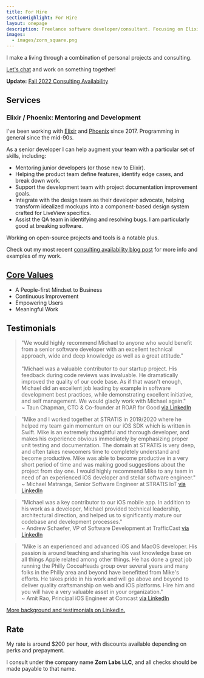 ```yaml
---
title: For Hire
sectionHighlight: For Hire
layout: onepage
description: Freelance software developer/consultant. Focusing on Elixir, Phoenix, teaching, and mentoring. 
images:
  - images/zorn_square.png
---
```


I make a living through a combination of personal projects and consulting. 

[Let's chat](mailto:zorn@zornlabs.com) and work on something together!

**Update:** [Fall 2022 Consulting Availability](/posts/2022/8/consulting-availability/)

## Services

### Elixir / Phoenix: Mentoring and Development

I've been working with [Elixir](https://elixir-lang.org) and [Phoenix](https://www.phoenixframework.org) since 2017. Programming in general since the mid-90s.

As a senior developer I can help augment your team with a particular set of skills, including:

* Mentoring junior developers (or those new to Elixir).
* Helping the product team define features, identify edge cases, and break down work.
* Support the development team with project documentation improvement goals.
* Integrate with the design team as their developer advocate, helping transform idealized mockups into a component-based design system crafted for LiveView specifics.
* Assist the QA team in identifying and resolving bugs. I am particularly good at breaking software.

Working on open-source projects and tools is a notable plus. 

Check out my most recent [consulting availability blog post](/posts/2022/8/consulting-availability/) for more info and examples of my work.

## [Core Values](/values/)

* A People-first Mindset to Business
* Continuous Improvement
* Empowering Users
* Meaningful Work

## Testimonials

<blockquote class="testimonial" cite="https://www.linkedin.com/in/mikezornek/">
"We would highly recommend Michael to anyone who would benefit from a senior software developer with an excellent technical approach, wide and deep knowledge as well as a great attitude."<br />
<br />
"Michael was a valuable contributor to our startup project. His feedback during code reviews was invaluable. He dramatically improved the quality of our code base. As if that wasn't enough, Michael did an excellent job leading by example in software development best practices, while demonstrating excellent initiative, and self management. We would gladly work with Michael again."

<footer>~ Taun Chapman, CTO & Co-founder at ROAR for Good <a href="https://www.linkedin.com/in/mikezornek/">via LinkedIn</a></footer>
</blockquote>

<blockquote class="testimonial" cite="https://www.linkedin.com/in/mikezornek/">
"Mike and I worked together at STRATIS in 2019/2020 where he helped my team gain momentum on our iOS SDK which is written in Swift. Mike is an extremely thoughtful and thorough developer, and makes his experience obvious immediately by emphasizing proper unit testing and documentation. The domain at STRATIS is very deep, and often takes newcomers time to completely understand and become productive. Mike was able to become productive in a very short period of time and was making good suggestions about the project from day one. I would highly recommend Mike to any team in need of an experienced iOS developer and stellar software engineer."
<footer>~ Michael Matranga, 
Senior Software Engineer at STRATIS IoT <a href="https://www.linkedin.com/in/mikezornek/">via LinkedIn</a></footer>
</blockquote>

<blockquote class="testimonial" cite="https://www.linkedin.com/in/mikezornek/">
"Michael was a key contributor to our iOS mobile app. In addition to his work as a developer, Michael provided technical leadership, architectural direction, and helped us to significantly mature our codebase and development processes." 
<footer>~ Andrew Schaefer, VP of Software Development at TrafficCast <a href="https://www.linkedin.com/in/mikezornek/">via LinkedIn</a></footer>
</blockquote>

<blockquote class="testimonial" cite="https://www.linkedin.com/in/mikezornek/">
"Mike is an experienced and advanced iOS and MacOS developer. His passion is around teaching and sharing his vast knowledge base on all things Apple related among other things. He has done a great job running the Philly CocoaHeads group over several years and many folks in the Philly area and beyond have benefitted from Mike's efforts. He takes pride in his work and will go above and beyond to deliver quality craftsmanship on web and iOS platforms. Hire him and you will have a very valuable asset in your organization." 
<footer>~ Amit Rao, Principal iOS Engineer at Comcast <a href="https://www.linkedin.com/in/mikezornek/">via LinkedIn</a></footer>
</blockquote>

[More background and testimonials on LinkedIn.](https://www.linkedin.com/in/mikezornek/)

## Rate

My rate is around $200 per hour, with discounts available depending on perks and prepayment.

I consult under the company name **Zorn Labs LLC**, and all checks should be made payable to that name. 
